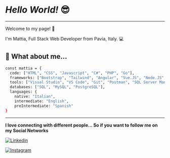 # *Hello World!* 😎
***

Welcome to my page! 🚀  

I'm Mattia, Full Stack Web Developer from Pavia, Italy. 💻

## 🤔 What about me...

```sh
const mattia = {
  code: ["HTML", "CSS", "Javascript", "C#", "PHP", "Go"],
  frameworks: ["Bootstrap", "Tailwind", "Angular", "Vue.JS", "Node.JS", ".NET", "ASP.NET" "Laravel"],
  tools: ["Visual Studio", "VS Code", "Git", "Postman", "SQL Server Management Studio", "Canva", ".Net CLI", "Office"],
  databases: ["SQL", "MySQL", "PostgreSQL"],
  languages: {
    native: "Italian",
    intermediate: "English",
    preIntermediate: "Spanish"
}
```

***
**I love connecting with different people... So if you want to follow me on my Social Networks**


[![Linkedin](https://www.flaticon.com/free-icon/linkedin_3536505?term=linkedin&page=1&position=1&origin=search&related_id=3536505)](https://www.linkedin.com/in/mattia-carcione-developer)

[![Instagram](https://www.flaticon.com/free-icon/instagram_15713420?term=instagram&page=1&position=13&origin=search&related_id=15713420)](https://www.instagram.com/mattia.carcione/)
